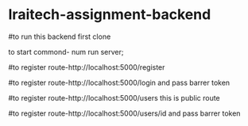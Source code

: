 # Iraitech-assignment-backend

#to run this backend first clone

to start commond- num run server;

#to register route-http://localhost:5000/register

#to register route-http://localhost:5000/login
and pass barrer token

#to register route-http://localhost:5000/users
this is public route

#to register route-http://localhost:5000/users/id
and pass barrer token
